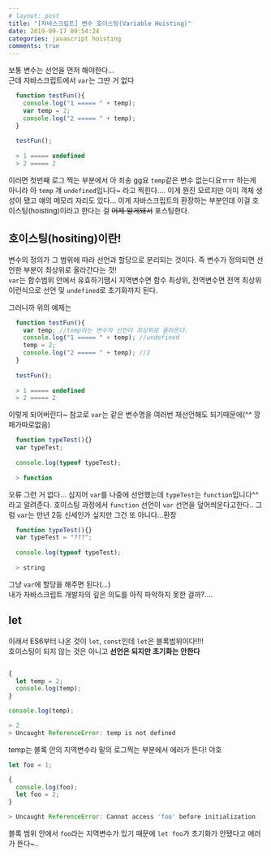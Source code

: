 ```yaml
---
# layout: post
title: "[자바스크립트] 변수 호이스팅(Variable Hoisting)"
date: 2019-09-17 09:54:24
categories: javascript hoisting
comments: true
---
```

  
  
  
보통 변수는 선언을 먼저 해야한다...  
근데 자바스크립트에서 `var`는 그딴 거 없다  

```javascript  
  function testFun(){
    console.log("1 ===== " + temp);
    var temp = 2;
    console.log("2 ===== " + temp);
  }
  
  testFun();
  
  > 1 ===== undefined
  > 2 ===== 2
```  
  
이러면 첫번째 로그 찍는 부분에서 아 죄송 gg요 `temp`같은 변수 없는디요ㅠㅠ 하는게 아니라 
아 `temp` 걔 `undefined`입니다~ 라고 찍힌다.... 이게 뭔진 모르지만 이미 객체 생성이 됐고 얘의 메모리 자리도 있다... 
이게 자바스크립트의 환장하는 부분인데 
이걸 호이스팅(hoisting)이라고 한다는 걸 <strike>어제 알게돼서</strike> 포스팅한다.  
  
  
    
## 호이스팅(hositing)이란!  
변수의 정의가 그 범위에 따라 선언과 할당으로 분리되는 것이다. 즉 변수가 정의되면 선언한 부분이 최상위로 올라간다는 것!  
`var`는 함수범위 안에서 유효하기땜시 지역변수면 함수 최상위, 전역변수면 전역 최상위 이런식으로 선언 및 `undefined`로 초기화까지 된다.    
  
그러니까 위의 예제는    
  
```javascript  
  function testFun(){
    var temp; //temp라는 변수의 선언이 최상위로 올라온다.  
    console.log("1 ===== " + temp); //undefined
    temp = 2;
    console.log("2 ===== " + temp); //2
  }
  
  testFun();
  
  > 1 ===== undefined
  > 2 ===== 2
```  
이렇게 되어버린다~ 참고로 `var`는 같은 변수명을 여러번 재선언해도 되기때문에(^^ 깡패가따로없음)  
  
```javascript  
  function typeTest(){}
  var typeTest;
  
  console.log(typeof typeTest);
  
  > function
```  
오류 그런 거 없다... 심지어 `var`를 나중에 선언했는데 `typeTest`는 `function`입니다^^ 라고 알려준다. 
호이스팅 과정에서 `function` 선언이 `var` 선언을 덮어씌운다고한다.. 그럼 `var`는 만년 2등 신세인가 싶지만 그건 또 아니다...환장  
  
```javascript  
  function typeTest(){}
  var typeTest = "???";
  
  console.log(typeof typeTest);
  
  > string
```  
그냥 `var`에 할당을 해주면 된다(...)  
내가 자바스크립트 개발자의 깊은 의도를 아직 파악하지 못한 걸까?....  
  
  
## let  
이래서 ES6부터 나온 것이 `let`, `const`인데 `let`은 블록범위이다!!!!  
호이스팅이 되지 않는 것은 아니고 <strong>선언은 되지만 초기화는 안한다</strong>  
  
```javascript  

{
  let temp = 2;
  console.log(temp);
}

console.log(temp);

> 2
> Uncaught ReferenceError: temp is not defined
```  
temp는 블록 안의 지역변수라 밑의 로그찍는 부분에서 에러가 뜬다! 야호  
  
```javascript  
let foo = 1;

{
  console.log(foo); 
  let foo = 2; 
}

> Uncaught ReferenceError: Cannot access 'foo' before initialization
```  
블록 범위 안에서 `foo`라는 지역변수가 있기 때문에 `let foo`가 초기화가 안됐다고 에러가 뜬다~..  
  
